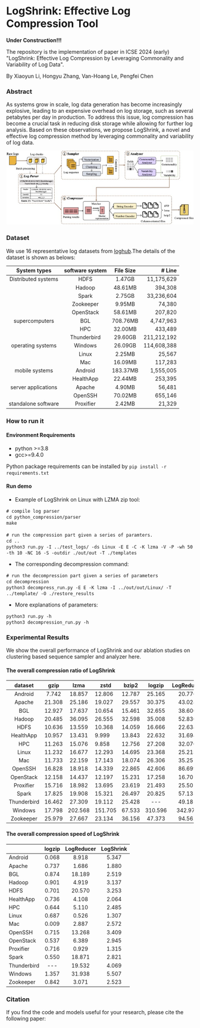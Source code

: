 # LogShrink: Effective Log Compression Tool
**Under Construction!!!**

The repository is the implementation of paper in ICSE 2024 (early) "LogShrink: Effective Log Compression by Leveraging Commonality and Variability of Log Data".

By Xiaoyun Li, Hongyu Zhang, Van-Hoang Le, Pengfei Chen


### Abstract
As systems grow in scale, log data generation has become increasingly explosive, leading to an expensive overhead on log storage, such as several petabytes per day in production. To address this issue, log compression has become a crucial task in reducing disk storage while allowing for further log analysis. Based on these observations, we propose LogShrink, a novel and effective log compression method by leveraging commonality and variability of log data. 

![The overview of LogShrink](https://github.com/IntelligentDDS/LogShrink/blob/main/figures/framework.jpg)

### Dataset
We use 16 representative log datasets from [loghub](https://zenodo.org/record/3227177).The details of the dataset is shown as belows:

|    System types     | software system | File Size |      # Line |
| :-----------------: | :-------------: | :-------: | ----------: |
| Distributed systems |      HDFS       |  1.47GB   |  11,175,629 |
|                     |     Hadoop      |  48.61MB  |     394,308 |
|                     |      Spark      |  2.75GB   |  33,236,604 |
|                     |    Zookeeper    |  9.95MB   |      74,380 |
|                     |    OpenStack    |  58.61MB  |     207,820 |
|   supercomputers    |       BGL       | 708.76MB  |   4,747,963 |
|                     |       HPC       |  32.00MB  |     433,489 |
|                     |   Thunderbird   |  29.60GB  | 211,212,192 |
|  operating systems  |     Windows     |  26.09GB  | 114,608,388 |
|                     |      Linux      |  2.25MB   |      25,567 |
|                     |       Mac       |  16.09MB  |     117,283 |
|   mobile systems    |     Android     | 183.37MB  |   1,555,005 |
|                     |    HealthApp    |  22.44MB  |     253,395 |
| server applications |     Apache      |  4.90MB   |      56,481 |
|                     |     OpenSSH     |  70.02MB  |     655,146 |
| standalone software |    Proxifier    |  2.42MB   |      21,329 |

### How to run it
#### Environment Requirements
- python >=3.8
- gcc>=9.4.0

Python package requirements can be installed by `pip install -r requirements.txt`


#### Run demo

- Example of LogShrink on Linux with LZMA zip tool:
```console
# compile log parser
cd python_compression/parser
make 

# run the compression part given a series of paramters. 
cd ..
python3 run.py -I ../test_logs/ -ds Linux -E E -C -K lzma -V -P -wh 50 -th 10 -NC 16 -S -outdir ./out/out -T ./templates
```
- The corresponding decompression command:
```
# run the decompression part given a series of parameters
cd decompression
python3 decompress_run.py -E E -K lzma -I ../out/out/Linux/ -T ../template/ -O ./restore_results
```
- More explanations of parameters:
  
```
python3 run.py -h
python3 decompression_run.py -h
```


### Experimental Results
We show the overall performance of LogShrink and our ablation studies on clustering based sequence sampler and analyzer here.
#### The overall compression ratio of LogShrink

|   dataset   |  gzip  |  lzma   | zstd    | bzip2  | logzip  | LogReducer | LogShrink |
| :---------: | :----: | :-----: | ------- | ------ | :-----: | :--------: | :-------: |
|   Android   | 7.742  | 18.857  | 12.806  | 12.787 | 25.165  |   20.776   |  21.857   |
|   Apache    | 21.308 | 25.186  | 19.027  | 29.557 | 30.375  |   43.028   |  55.940   |
|     BGL     | 12.927 | 17.637  | 10.654  | 15.461 | 32.655  |   38.600   |  42.385   |
|   Hadoop    | 20.485 | 36.095  | 26.555  | 32.598 | 35.008  |   52.830   |  60.091   |
|    HDFS     | 10.636 | 13.559  | 10.368  | 14.059 | 16.666  |   22.634   |  27.319   |
|  HealthApp  | 10.957 | 13.431  | 9.999   | 13.843 | 22.632  |   31.694   |  39.072   |
|     HPC     | 11.263 | 15.076  | 9.858   | 12.756 | 27.208  |   32.070   |  35.878   |
|    Linux    | 11.232 | 16.677  | 12.293  | 14.695 | 23.368  |   25.213   |  29.252   |
|     Mac     | 11.733 | 22.159  | 17.143  | 18.074 | 26.306  |   35.251   |  39.860   |
|   OpenSSH   | 16.828 | 18.918  | 14.339  | 22.865 | 42.606  |   86.699   |  103.175  |
|  OpenStack  | 12.158 | 14.437  | 12.197  | 15.231 | 17.258  |   16.701   |  22.157   |
|  Proxifier  | 15.716 | 18.982  | 13.695  | 23.619 | 21.493  |   25.501   |  27.029   |
|    Spark    | 17.825 | 19.908  | 15.321  | 26.497 | 20.825  |   57.135   |  59.739   |
| Thunderbird | 16.462 | 27.309  | 19.112  | 25.428 |   ---   |   49.185   |  48.434   |
|   Windows   | 17.798 | 202.568 | 151.705 | 67.533 | 310.596 |  342.975   |  456.301  |
|  Zookeeper  | 25.979 | 27.667  | 23.134  | 36.156 | 47.373  |   94.562   |  116.981  |


#### The overall compression speed of LogShrink
|             | logzip | LogReducer | LogShrink |
| ----------- | :----: | :--------: | :-------: |
| Android     | 0.068  |   8.918    |   5.347   |
| Apache      | 0.737  |   1.686    |   1.880   |
| BGL         | 0.874  |   18.189   |   2.519   |
| Hadoop      | 0.901  |   4.919    |   3.137   |
| HDFS        | 0.701  |   20.570   |   3.253   |
| HealthApp   | 0.736  |   4.108    |   2.064   |
| HPC         | 0.644  |   5.110    |   2.485   |
| Linux       | 0.687  |   0.526    |   1.307   |
| Mac         | 0.009  |   2.887    |   2.572   |
| OpenSSH     | 0.715  |   13.268   |   3.409   |
| OpenStack   | 0.537  |   6.389    |   2.945   |
| Proxifier   | 0.716  |   0.929    |   1.315   |
| Spark       | 0.550  |   18.871   |   2.821   |
| Thunderbird |  ---   |   19.532   |   4.069   |
| Windows     | 1.357  |   31.938   |   5.507   |
| Zookeeper   | 0.842  |   3.071    |   2.523   |


### Citation
If you find the code and models useful for your research, please cite the following paper:

```

```
